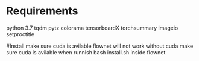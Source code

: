 # Requirements 
python 3.7
tqdm
pytz
colorama
tensorboardX
torchsummary
imageio
setproctitle


#Install
make sure cuda is avilable flownet will not work without cuda
make sure cuda is avilable when runnish bash install.sh inside flownet 


